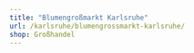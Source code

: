 ```yaml
---
title: "Blumengroßmarkt Karlsruhe"
url: /karlsruhe/blumengrossmarkt-karlsruhe/
shop: Großhandel
---
```

